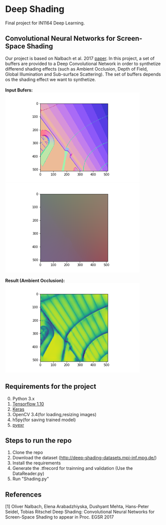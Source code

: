 # Deep Shading

Final project for IN1164 Deep Learning. <br />

## Convolutional Neural Networks for Screen-Space Shading 
Our project is based on Nalbach et al. 2017 <a href="http://deep-shading-datasets.mpi-inf.mpg.de/">paper</a>. In this project,
a set of buffers are provided to a Deep Convolutional Network in order to synthetize differend shading effects (such as Ambient Occlusion,
Depth of Field, Global Illumination and Sub-surface Scattering). The set of buffers depends os the shading effect we want to synthetize.
<br /><br />
<b>Input Bufers:</b> <br />
<img src='notebooks/normal_input.png' />
<img src='notebooks/position_input.png' /> <br />

<b>Result (Ambient Occlusion):</b> <br />
<img src='notebooks/test_output.png' />


## Requirements for the project
0. Python 3.x
1. <a href="https://tensorflow.org">Tensorflow 1.10</a>
2. <a href="https://keras.io">Keras</a>
3. OpenCV 3.4(for loading,resizing images)
4. h5py(for saving trained model)
5. <a href="https://github.com/tvogels/pyexr">pyexr</a>

## Steps to run the repo 
1) Clone the repo<br>
2) Download the dataset (http://deep-shading-datasets.mpi-inf.mpg.de/)<br>
3) Install the requirements<br>
4) Generate the .tfrecord for trainning and validation (Use the DataReader.py)<br>
5) Run "Shading.py"

## References
[1]  Oliver Nalbach, Elena Arabadzhiyska, Dushyant Mehta, Hans-Peter Seidel, Tobias Ritschel
Deep Shading: Convolutional Neural Networks for Screen-Space Shading
to appear in Proc. EGSR 2017
